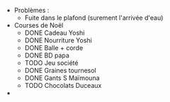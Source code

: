 - Problèmes :
	- Fuite dans le plafond (surement l'arrivée d'eau)
- Courses de Noël
	- DONE Cadeau Yoshi
	- DONE Nourriture Yoshi
	- DONE Balle + corde
	- DONE BD papa
	- TODO Jeu société
	- DONE Graines tournesol
	- DONE Gants S Maïmouna
	- TODO Chocolats Duceaux
-
